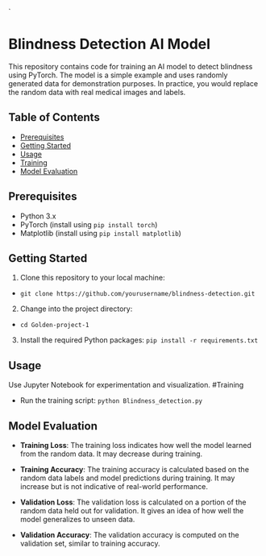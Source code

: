 `
# Blindness Detection AI Model

This repository contains code for training an AI model to detect blindness using PyTorch. The model is a simple example and uses randomly generated data for demonstration purposes. In practice, you would replace the random data with real medical images and labels.

## Table of Contents
- [Prerequisites](#prerequisites)
- [Getting Started](#getting-started)
- [Usage](#usage)
- [Training](#training)
- [Model Evaluation](#model-evaluation)

## Prerequisites
- Python 3.x
- PyTorch (install using `pip install torch`)
- Matplotlib (install using `pip install matplotlib`)

## Getting Started
1. Clone this repository to your local machine:
- `git clone https://github.com/yourusername/blindness-detection.git`

2. Change into the project directory:

- `cd Golden-project-1`
3. Install the required Python packages:
  `pip install -r requirements.txt`
## Usage
Use Jupyter Notebook for experimentation and visualization.
#Training
- Run the training script:
`python Blindness_detection.py`

## Model Evaluation

- **Training Loss**: The training loss indicates how well the model learned from the random data. It may decrease during training.

- **Training Accuracy**: The training accuracy is calculated based on the random data labels and model predictions during training. It may increase but is not indicative of real-world performance.

- **Validation Loss**: The validation loss is calculated on a portion of the random data held out for validation. It gives an idea of how well the model generalizes to unseen data.

- **Validation Accuracy**: The validation accuracy is computed on the validation set, similar to training accuracy.

